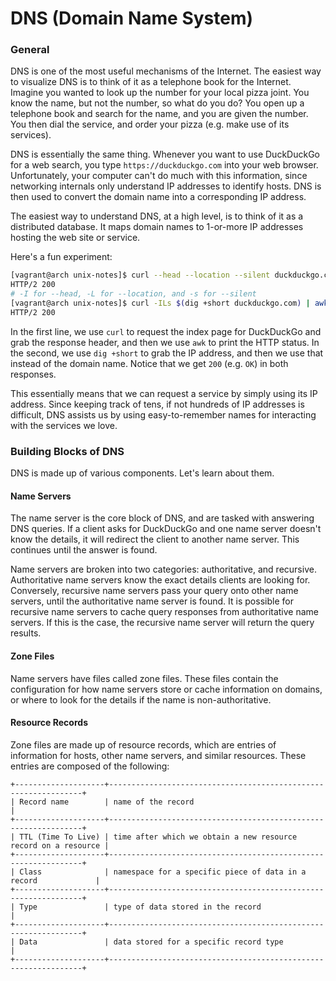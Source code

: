 <!--
Unix Notes © 2021 by Noah Altunian is licensed under Attribution 4.0 International. To view a copy
of this license, visit http://creativecommons.org/licenses/by/4.0/
-->
# DNS (Domain Name System)

### General

DNS is one of the most useful mechanisms of the Internet. The easiest way to visualize DNS is to
think of it as a telephone book for the Internet. Imagine you wanted to look up the number for your
local pizza joint. You know the name, but not the number, so what do you do? You open up a telephone
book and search for the name, and you are given the number. You then dial the service, and order your
pizza (e.g. make use of its services).

DNS is essentially the same thing. Whenever you want to use DuckDuckGo for a web search, you type
`https://duckduckgo.com` into your web browser. Unfortunately, your computer can't do much with this
information, since networking internals only understand IP addresses to identify hosts. DNS is then
used to convert the domain name into a corresponding IP address.

The easiest way to understand DNS, at a high level, is to think of it as a distributed database. It
maps domain names to 1-or-more IP addresses hosting the web site or service.

Here's a fun experiment:
```sh
[vagrant@arch unix-notes]$ curl --head --location --silent duckduckgo.com | awk '/200/'
HTTP/2 200
# -I for --head, -L for --location, and -s for --silent
[vagrant@arch unix-notes]$ curl -ILs $(dig +short duckduckgo.com) | awk '/200/'
HTTP/2 200
```

In the first line, we use `curl` to request the index page for DuckDuckGo and grab the response header,
and then we use `awk` to print the HTTP status. In the second, we use `dig +short` to grab the IP address,
and then we use that instead of the domain name. Notice that we get `200` (e.g. `OK`) in both responses.

This essentially means that we can request a service by simply using its IP address. Since keeping
track of tens, if not hundreds of IP addresses is difficult, DNS assists us by using easy-to-remember
names for interacting with the services we love.

### Building Blocks of DNS

DNS is made up of various components. Let's learn about them.

#### Name Servers

The name server is the core block of DNS, and are tasked with answering DNS queries. If a client asks
for DuckDuckGo and one name server doesn't know the details, it will redirect the client to another
name server. This continues until the answer is found.

Name servers are broken into two categories: authoritative, and recursive. Authoritative name servers
know the exact details clients are looking for. Conversely, recursive name servers pass your query
onto other name servers, until the authoritative name server is found. It is possible for recursive
name servers to cache query responses from authoritative name servers. If this is the case, the recursive
name server will return the query results.

#### Zone Files

Name servers have files called zone files. These files contain the configuration for how name servers
store or cache information on domains, or where to look for the details if the name is non-authoritative.

#### Resource Records

Zone files are made up of resource records, which are entries of information for hosts, other name
servers, and similar resources. These entries are composed of the following:

```
+--------------------+----------------------------------------------------------------+
| Record name        | name of the record                                             |
+--------------------+----------------------------------------------------------------+
| TTL (Time To Live) | time after which we obtain a new resource record on a resource |
+--------------------+----------------------------------------------------------------+
| Class              | namespace for a specific piece of data in a record             |
+--------------------+----------------------------------------------------------------+
| Type               | type of data stored in the record                              |
+--------------------+----------------------------------------------------------------+
| Data               | data stored for a specific record type                         |
+--------------------+----------------------------------------------------------------+
```
